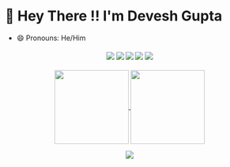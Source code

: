# :wave: Hey There !! I'm Devesh Gupta
- 😄 Pronouns: He/Him

<h4 align="center">
<img src="https://readme-components.vercel.app/api?component=logo&logo=rust&text=false&animation=spin&fill=black&textfill=bface6&">
<img src="https://readme-components.vercel.app/api?component=logo&logo=c&text=false&animation=spin&fill=black&textfill=bface6&">
<img src="https://readme-components.vercel.app/api?component=logo&logo=python&text=false&animation=spin&fill=black&textfill=bface6&">
<img src="https://readme-components.vercel.app/api?component=logo&logo=neovim&text=false&animation=spin&fill=black&textfill=bface6&">
<img src="https://readme-components.vercel.app/api?component=logo&logo=linux&text=false&animation=spin&fill=black&textfill=bface6&">
</h4>

<p align="center">
  <a href="https://github.com/Dev-the-coder">
    <img align="center"
         height="150em"
         src="https://github-readme-stats.vercel.app/api?username=Ayush1325&show_icons=true&include_all_commits=true&count_private=true&theme=apprentice&hide_border=true&bg_color=0D1117" />
  </a>
    
  <a href="https://github.com/Dev-the-coder">
    <img align="center"
         height="150em"
         src="https://github-readme-stats.vercel.app/api/top-langs?username=Ayush1325&show_icons=true&include_all_commits=true&count_private=true&theme=apprentice&hide_border=true&bg_color=0D1117&layout=compact" />
  </a>
</p>

<p align="center">
  <a href="https://github.com/Dev-the-coder">
    <img
      align="center"
      src="https://github-profile-trophy.vercel.app/?username=Ayush1325&theme=onedark&no-frame=true&row=1&&margin-w=20&no-bg=true"/>
  </a>
</p>
